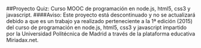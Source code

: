 ##Proyecto Quiz: Curso MOOC de programación en node.js, html5, css3 y javascript.
####Aviso:
        Este proyecto está descontinuado y no se actualizará debido a que es un trabajo ya realizado 
        perteneciente a la 1ª edición (2015) del curso de programación en node.js, html5, css3 y javascript 
        impartido por la Universidad Politécnica de Madrid a través de la plataforma educativa Miriadax.net.
